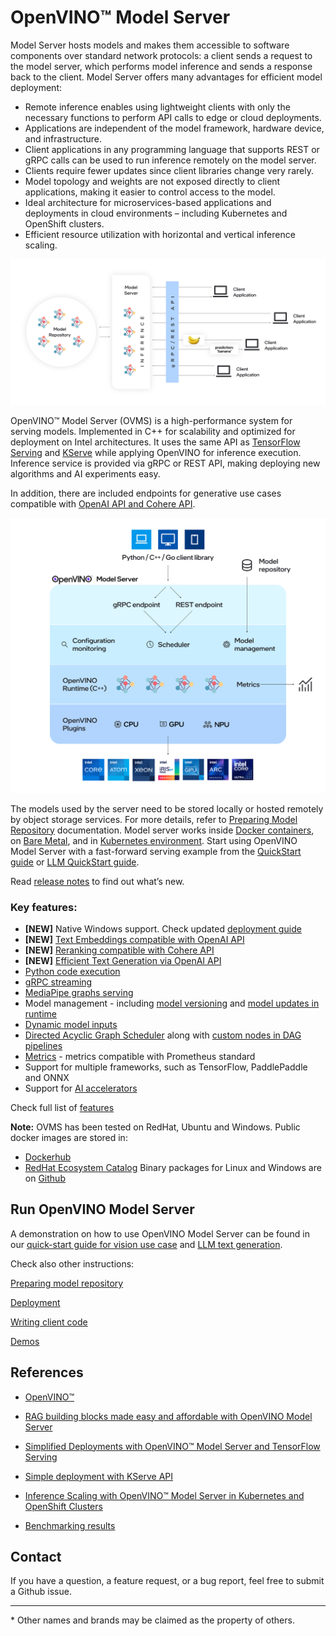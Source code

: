 # OpenVINO&trade; Model Server

Model Server hosts models and makes them accessible to software components over standard network protocols: a client sends a request to the model server, which performs model inference and sends a response back to the client. Model Server offers many advantages for efficient model deployment:
- Remote inference enables using lightweight clients with only the necessary functions to perform API calls to edge or cloud deployments.
- Applications are independent of the model framework, hardware device, and infrastructure.
- Client applications in any programming language that supports REST or gRPC calls can be used to run inference remotely on the model server.
- Clients require fewer updates since client libraries change very rarely.
- Model topology and weights are not exposed directly to client applications, making it easier to control access to the model.
- Ideal architecture for microservices-based applications and deployments in cloud environments – including Kubernetes and OpenShift clusters.
- Efficient resource utilization with horizontal and vertical inference scaling.

![OVMS diagram](docs/ovms_diagram.png)

OpenVINO&trade; Model Server (OVMS) is a high-performance system for serving models. Implemented in C++ for scalability and optimized for deployment on Intel architectures. It uses the same API as [TensorFlow Serving](https://github.com/tensorflow/serving) and [KServe](https://github.com/kserve/kserve) while applying OpenVINO for inference execution. Inference service is provided via gRPC or REST API, making deploying new algorithms and AI experiments easy.

In addition, there are included endpoints for generative use cases compatible with [OpenAI API and Cohere API](./docs/clients_genai.md).

![OVMS picture](docs/ovms_high_level.png)

The models used by the server need to be stored locally or hosted remotely by object storage services. For more details, refer to [Preparing Model Repository](docs/models_repository.md) documentation. Model server works inside [Docker containers](docs/deploying_server.md#deploying-model-server-in-docker-container), on [Bare Metal](docs/deploying_server.md#deploying-model-server-on-baremetal-without-container), and in [Kubernetes environment](docs/deploying_server.md#deploying-model-server-in-kubernetes).
Start using OpenVINO Model Server with a fast-forward serving example from the [QuickStart guide](docs/ovms_quickstart.md) or [LLM QuickStart guide](./docs/llm/quickstart.md).

Read [release notes](https://github.com/openvinotoolkit/model_server/releases) to find out what’s new.

### Key features:
- **[NEW]** Native Windows support. Check updated [deployment guide](./docs/deploying_server.md)
- **[NEW]** [Text Embeddings compatible with OpenAI API](demos/embeddings/README.md)
- **[NEW]** [Reranking compatible with Cohere API](demos/rerank/README.md)
- **[NEW]** [Efficient Text Generation via OpenAI API](demos/continuous_batching/README.md)
- [Python code execution](docs/python_support/reference.md)
- [gRPC streaming](docs/streaming_endpoints.md)
- [MediaPipe graphs serving](docs/mediapipe.md)
- Model management - including [model versioning](docs/model_version_policy.md) and [model updates in runtime](docs/online_config_changes.md)
- [Dynamic model inputs](docs/shape_batch_size_and_layout.md)
- [Directed Acyclic Graph Scheduler](docs/dag_scheduler.md) along with [custom nodes in DAG pipelines](docs/custom_node_development.md)
- [Metrics](docs/metrics.md) - metrics compatible with Prometheus standard
- Support for multiple frameworks, such as TensorFlow, PaddlePaddle and ONNX
- Support for [AI accelerators](./docs/accelerators.md)

Check full list of [features](./docs/features.md)

**Note:** OVMS has been tested on RedHat, Ubuntu and Windows. 
Public docker images are stored in:
- [Dockerhub](https://hub.docker.com/r/openvino/model_server)
- [RedHat Ecosystem Catalog](https://catalog.redhat.com/software/containers/intel/openvino-model-server/607833052937385fc98515de)
Binary packages for Linux and Windows are on [Github](https://github.com/openvinotoolkit/model_server/releases)

## Run OpenVINO Model Server

A demonstration on how to use OpenVINO Model Server can be found in our [quick-start guide for vision use case](docs/ovms_quickstart.md) and [LLM text generation](docs/llm/quickstart.md).

Check also other instructions:

[Preparing model repository](https://docs.openvino.ai/2025/model-server/ovms_docs_models_repository.html)

[Deployment](https://docs.openvino.ai/2025/model-server/ovms_docs_deploying_server.html)

[Writing client code](https://docs.openvino.ai/2025/model-server/ovms_docs_server_app.html)

[Demos](https://docs.openvino.ai/2025/model-server/ovms_docs_demos.html)



## References

* [OpenVINO&trade;](https://software.intel.com/en-us/openvino-toolkit)

* [RAG building blocks made easy and affordable with OpenVINO Model Server](https://medium.com/openvino-toolkit/rag-building-blocks-made-easy-and-affordable-with-openvino-model-server-e7b03da5012b)

* [Simplified Deployments with OpenVINO™ Model Server and TensorFlow Serving](https://community.intel.com/t5/Blogs/Tech-Innovation/Artificial-Intelligence-AI/Simplified-Deployments-with-OpenVINO-Model-Server-and-TensorFlow/post/1353218)

* [Simple deployment with KServe API](https://blog.openvino.ai/blog-posts/kserve-api)

* [Inference Scaling with OpenVINO™ Model Server in Kubernetes and OpenShift Clusters](https://www.intel.com/content/www/us/en/developer/articles/technical/deploy-openvino-in-openshift-and-kubernetes.html)

* [Benchmarking results](https://docs.openvino.ai/2025/about-openvino/performance-benchmarks.html)


## Contact

If you have a question, a feature request, or a bug report, feel free to submit a Github issue.


---
\* Other names and brands may be claimed as the property of others.
